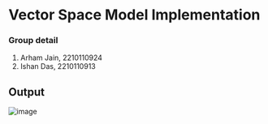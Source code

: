 # Vector Space Model Implementation

### Group detail
1. Arham Jain, 2210110924
2. Ishan Das, 2210110913


## Output

![image](https://github.com/user-attachments/assets/ca3a8db1-b2cc-4b2b-bca5-76b6df79cb46)


